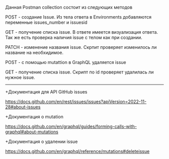 Данная Postman collection состоит из следующих методов  

POST - создание Issue. Из тела ответа в Environments добавляются переменные issues_number и issuesid  

GET - получение списка issue. В ответе имеется визуализация ответа. Так же есть проверка наличия issue  с телом как при создании.   

PATCH - изменение названия issue. Скрпит проверяет изменилось ли название на необхидимое.  

POST - с помощью mutattion в GraphQL удаляется issue  

GET - получение списка issue. Скрипт по id проверяет удалилась ли нужное issue.   

---
+Документация для API GitHub issues  

https://docs.github.com/en/rest/issues/issues?apiVersion=2022-11-28#about-issues  

+Документация о mutation  

https://docs.github.com/en/graphql/guides/forming-calls-with-graphql#about-mutations  

+Документация о удалении issue  

https://docs.github.com/en/graphql/reference/mutations#deleteissue  

